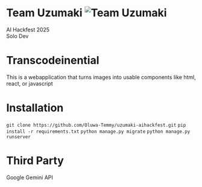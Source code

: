 # Team Uzumaki ![Team Uzumaki](https://i.pinimg.com/750x/c3/8d/f0/c38df03efd91447bd793d81e2b7b716f.jpg)

AI Hackfest 2025<br>
Solo Dev

# Transcodeinential
This is a webapplication that turns images into usable components like html, react, or javascript

# Installation
`git clone https://github.com/Oluwa-Temmy/uzumaki-aihackfest.git`
`pip install -r requirements.txt`
`python manage.py migrate`
`python manage.py runserver`

# Third Party
Google Gemini API
